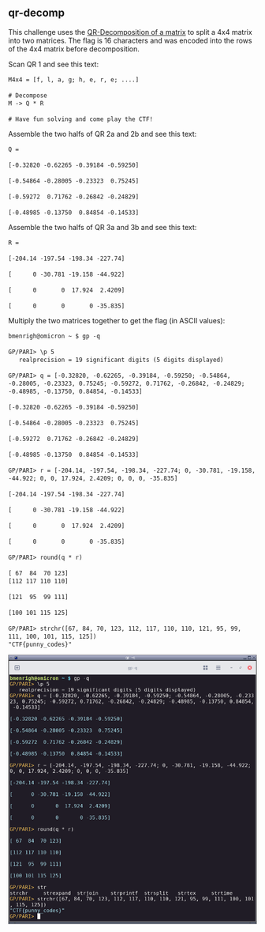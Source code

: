 ## qr-decomp

This challenge uses the [QR-Decomposition of a matrix](https://en.wikipedia.org/wiki/QR_decomposition) to split a 4x4 matrix into two matrices. The flag is 16 characters and was encoded into the rows of the 4x4 matrix before decomposition.

Scan QR 1 and see this text:

    M4x4 = [f, l, a, g; h, e, r, e; ....]
    
    # Decompose
    M -> Q * R
    
    # Have fun solving and come play the CTF!
    

Assemble the two halfs of QR 2a and 2b and see this text:

    Q =
    
    [-0.32820 -0.62265 -0.39184 -0.59250]
    
    [-0.54864 -0.28005 -0.23323  0.75245]
    
    [-0.59272  0.71762 -0.26842 -0.24829]
    
    [-0.48985 -0.13750  0.84854 -0.14533]
    

Assemble the two halfs of QR 3a and 3b and see this text:

    R =
    
    [-204.14 -197.54 -198.34 -227.74]
    
    [      0 -30.781 -19.158 -44.922]
    
    [      0       0  17.924  2.4209]
    
    [      0       0       0 -35.835]


Multiply the two matrices together to get the flag (in ASCII values):


    bmenrigh@omicron ~ $ gp -q
    
    GP/PARI> \p 5
       realprecision = 19 significant digits (5 digits displayed)
    
    GP/PARI> q = [-0.32820, -0.62265, -0.39184, -0.59250; -0.54864, -0.28005, -0.23323, 0.75245; -0.59272, 0.71762, -0.26842, -0.24829; -0.48985, -0.13750, 0.84854, -0.14533]
    
    [-0.32820 -0.62265 -0.39184 -0.59250]
    
    [-0.54864 -0.28005 -0.23323  0.75245]
    
    [-0.59272  0.71762 -0.26842 -0.24829]
    
    [-0.48985 -0.13750  0.84854 -0.14533]
    
    GP/PARI> r = [-204.14, -197.54, -198.34, -227.74; 0, -30.781, -19.158, -44.922; 0, 0, 17.924, 2.4209; 0, 0, 0, -35.835]
    
    [-204.14 -197.54 -198.34 -227.74]
    
    [      0 -30.781 -19.158 -44.922]
    
    [      0       0  17.924  2.4209]
    
    [      0       0       0 -35.835]
    
    GP/PARI> round(q * r)
                                                                                    [ 67  84  70 123]
    [112 117 110 110]
    
    [121  95  99 111]
    
    [100 101 115 125]
    
    GP/PARI> strchr([67, 84, 70, 123, 112, 117, 110, 110, 121, 95, 99, 111, 100, 101, 115, 125])
    "CTF{punny_codes}"

![terminal](gp_pari.png)
